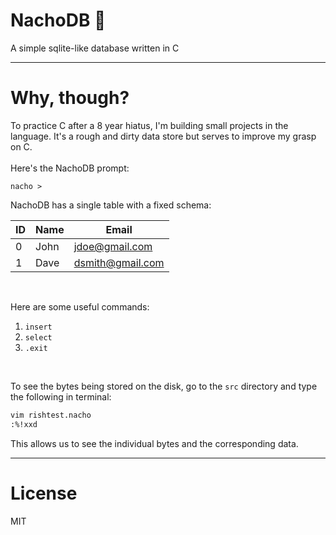 # NachoDB 🧀
A simple sqlite-like database written in C

---

# Why, though?

To practice C after a 8 year hiatus, I'm building small projects in the language. It's a rough and dirty data store but serves to improve my grasp on C. 
<br />
<br />
Here's the NachoDB prompt:

```
nacho > 
```

NachoDB has a single table with a fixed schema:

| ID | Name   | Email            |
|----|--------|------------------|
| 0  | John   | jdoe@gmail.com   |
| 1  | Dave   | dsmith@gmail.com |

<br />

Here are some useful commands:

1. `insert`
2. `select`
3. `.exit`

<br />

To see the bytes being stored on the disk, go to the `src` directory and type the following in terminal:

```bash
vim rishtest.nacho
:%!xxd
```

This allows us to see the individual bytes and the corresponding data.

---

# License

MIT